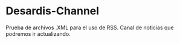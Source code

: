 # Desardis-Channel
Prueba de archivos .XML para el uso de RSS. Canal de noticias que podremos ir actualizando.
